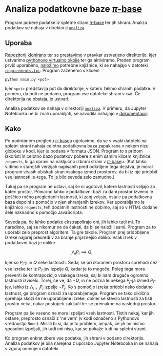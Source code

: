 


# Analiza podatkovne baze [$`\pi`$-base](https://topology.pi-base.org)

Program pobere podatke iz spletne strani [$`\pi`$-base](https://topology.pi-base.org) ter jih shrani. Analiza podatkov se nahaja v direktoriji [`analiza`](analiza).


## Uporaba

Repozitorij [klonirano](https://docs.github.com/en/repositories/creating-and-managing-repositories/cloning-a-repository) ter se [prestavimo](https://man.cx/cd) v pravkar ustvarjeno direktorijo, kjer ustvarimo [pythonovo virtualno okolje](https://docs.python.org/3/library/venv.html) ter ga aktiviramo. Preden program prvič uporabimo, [naložimo](https://pip.pypa.io/en/stable/user_guide/) potrebne knjižnice, ki se nahajajo v datoteki [`requirements.txt`](requirements.txt).
Program zaženemo s klicem
```
python main.py <pot>
```
kjer `<pot>` predstavlja pot do direktorije, v katero želimo shraniti podatke. V primeru, da poti ne podamo, program vse datoteke shrani v `cwd`. Če direktorija ne obstaja, jo ustvari.

Analiza podatkov se nahaja v direktoriji [`analiza`](analiza). V primeru, da Jupyter Notebooka ne bi znali uporabljati, se navodila nahajajo v [dokumentaciji](https://jupyter-notebook.readthedocs.io/en/latest/notebook.html).


## Kako

Po podrobnem pregledu [$`\pi`$-base](https://topology.pi-base.org)a ugotovimo, da se v vsaki datoteki na spletni strani nahaja celotna podatkovna baza zapakirana v nekem nizu globoku v kodi, kjer je podana v formatu JSON. Program to s pridom izkoristi in celotno bazo podatkov pobere z enim samim klicem knjižnice `requests`, ki ga opravi na naključno izbrani strani v [$`\pi`$-base](https://topology.pi-base.org)u. (Kot lahko vidimo v starejših verzijah napisanih pred odkritjem tega dejstva, je moral program včasih obiskati stran vsakega izmed prostorov, da bi iz nje pridobil vse lastnosti le-tega. To je bilo seveda zelo zamudno.)

Tukaj pa se program ne ustavi, saj še ni ugotovil, katere lastnosti veljajo za kateri prostor. Primarno lahko v podatkovni bazi za dani prostor izvemo le peščico ročno pregledanih lastnosti, ki zanj veljajo, ostale pa podatkovna baza dopolni s pomočjo v njen shranjenih izrekov. Ker uporabljamo le knjižnico `requests`, teh dodatnih lastnosti ne dobimo, saj so v HTML dodane šele naknadno s pomočjo JavaScripta.

Seveda pa, če lahko podatke ekstrapolirajo oni, jih lahko tudi mi. To naredimo, saj se nikomur ne da čakati, da bi se naložili sami. Program za to uporabi zelo preprost algoritem. Ta gre takole. Program prej pridobljene izreke najprej preuredi v za branje prijaznejšo obliko. Vsak izrek v podatkovni bazi je oblike
```math
\bigwedge_i P_i \implies Q,
```
kjer so $`P_i`$-ji in $`Q`$ neke lastnosti. Sedaj se pri izbranem prostoru sprehodi čez vse izreke ter iz $`P_i`$-jev izpelje $`Q`$, kadar je to mogoče. Poleg tega mora preveriti še kontrapozicijo vsakega izreka, saj bi nam drugače ogromno lastnosti izviselo. Torej, če ve, da $`\neg Q`$, in ne pozna le nekega $`P_j`$-ja izmed $`P_i`$-jev, lahko iz $`\bigwedge_{i \neq j} P_i`$ izpelje $`\neg P_j`$. Ko s pomočjo izreka pridobi neko dodatno lastnost, ga program označi za uporabljenega. Program se tako ciklično sprehaja skozi še ne uporabljene izreke, dokler se število lastnosti za tisti prostor veča, nakar postopek zaključi ter se premakne na naslednji prostor.

Program pa še vseeno ne more izpeljati vseh lastnosti. Tistih nekaj, kar jih ostane, preprosto označi z 'ne vem' (v kodi označeno s Pythonovo vrednostjo `None`). Mislili bi si, da je to problem, ampak, če jih mi nismo sposobni izpeljati, jih tudi oni niso, kar se pokaže tudi na spletni strani.

Ko program enkrat zbere vse podatke, jih shrani v podano direktorijo. Analiza podatkov je bila narejena z uporabo Jupyter Notebooka in se nahaja v zgoraj omenjeni datoteki.
